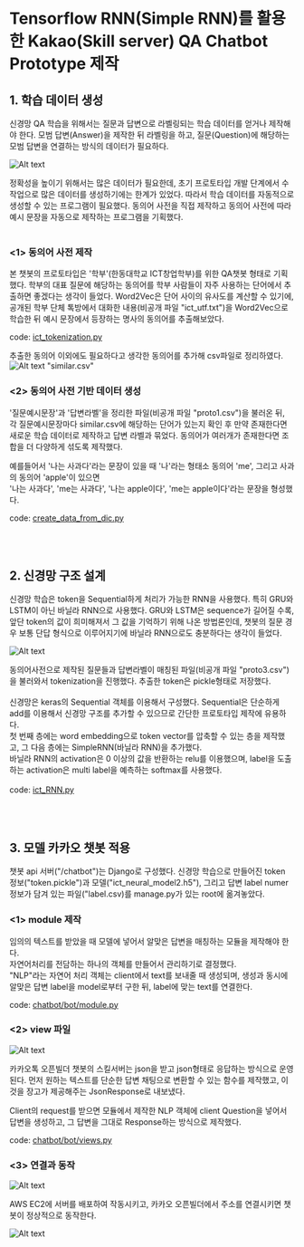 # Tensorflow RNN(Simple RNN)를 활용한 Kakao(Skill server) QA Chatbot Prototype 제작

## 1. 학습 데이터 생성

신경망 QA 학습을 위해서는 질문과 답변으로 라벨링되는 학습 데이터를 얻거나 제작해야 한다.
모범 답변(Answer)을 제작한 뒤 라벨링을 하고, 질문(Question)에 해당하는 모범 답변을 연결하는 방식의 데이터가 필요하다.

![Alt text](image/image1.png)

정확성을 높이기 위해서는 많은 데이터가 필요한데, 초기 프로토타입 개발 단계에서 수작업으로 많은 데이터를 생성하기에는 한계가 있었다.
따라서 학습 데이터를 자동적으로 생성할 수 있는 프로그램이 필요했다. 동의어 사전을 직접 제작하고 동의어 사전에 따라 예시 문장을 자동으로 제작하는 프로그램을 기획했다.
<br><br>
### <1> 동의어 사전 제작
본 챗봇의 프로토타입은 '학부'(한동대학교 ICT창업학부)를 위한 QA챗봇 형태로 기획했다. 학부의 대표 질문에 해당하는 동의어를 학부 사람들이 자주 사용하는 단어에서
추출하면 좋겠다는 생각이 들었다. Word2Vec은 단어 사이의 유사도를 계산할 수 있기에,
공개된 학부 단체 톡방에서 대화한 내용(비공개 파일 "ict_utf.txt")을 Word2Vec으로 학습한 뒤 예시 문장에서 등장하는 명사의 동의어를 추출해보았다.

code: <a href="https://github.com/hanwool95/Tenserflow_KaKao_chatbot_Prototype/blob/master/ict_tokenization.py">ict_tokenization.py</a>

추출한 동의어 이외에도 필요하다고 생각한 동의어를 추가해 csv파일로 정리하였다.<br>
![Alt text](image/image2.png)
"similar.csv"


### <2> 동의어 사전 기반 데이터 생성

'질문예시문장'과 '답변라벨'을 정리한 파일(비공개 파일 "proto1.csv")을 불러온 뒤,<br>
각 질문예시문장마다 similar.csv에 해당하는 단어가 있는지 확인 후 만약 존재한다면 새로운 학습 데이터로 제작하고 답변 라벨과 묶었다.
동의어가 여러개가 존재한다면 조합을 더 다양하게 섞도록 제작했다.

예를들어서 '나는 사과다'라는 문장이 있을 때 '나'라는 형태소 동의어 'me', 그리고 사과의 동의어 'apple'이 있으면 <br>
'나는 사과다', 'me는 사과다', '나는 apple이다', 'me는 apple이다'라는 문장을 형성했다.

code: <a href="https://github.com/hanwool95/Tenserflow_KaKao_chatbot_Prototype/blob/master/create_data_from_dic.py">create_data_from_dic.py</a>

<br><br>



## 2. 신경망 구조 설계

신경망 학습은 token을 Sequential하게 처리가 가능한 RNN을 사용했다. 특히 GRU와 LSTM이 아닌 바닐라 RNN으로 사용했다. GRU와 LSTM은 sequence가 길어질 수록, 앞단 token의 값이 희미해져서 그 값을 기억하기 위해 나온 방법론인데,
챗봇의 질문 경우 보통 단답 형식으로 이루어지기에 바닐라 RNN으로도 충분하다는 생각이 들었다.

![Alt text](image/image3.png)

동의어사전으로 제작된 질문들과 답변라벨이 매칭된 파일(비공개 파일 "proto3.csv")을 불러와서 tokenization을 진행했다. 추출한 token은 pickle형태로 저장했다.<Br><br>
신경망은 keras의 Sequential 객체를 이용해서 구성했다. Sequential은 단순하게 add를 이용해서 신경망 구조를 추가할 수 있으므로 간단한 프로토타입 제작에 유용하다.
<br> 첫 번째 층에는 word embedding으로 token vector를 압축할 수 있는 층을 제작했고, 그 다음 층에는 SimpleRNN(바닐라 RNN)을 추가했다.<br>
바닐라 RNN의 activation은 0 이상의 값을 반환하는 relu를 이용했으며, label을 도출하는 activation은 multi label을 예측하는 softmax를 사용했다.<br><br>
code: <a href="https://github.com/hanwool95/Tenserflow_KaKao_chatbot_Prototype/blob/master/ict_RNN.py">ict_RNN.py</a>

<br><br>

## 3. 모델 카카오 챗봇 적용

챗봇 api 서버("/chatbot")는 Django로 구성했다.
신경망 학습으로 만들어진 token 정보("token.pickle")과 모델("ict_neural_model2.h5"), 그리고 답변 label numer 정보가 담겨 있는 파일("label.csv)를 manage.py가 있는 root에 옮겨놓았다.

### <1> module 제작

임의의 텍스트를 받았을 때 모델에 넣어서 알맞은 답변을 매칭하는 모듈을 제작해야 한다.<br>
자연어처리를 전담하는 하나의 객체를 만들어서 관리하기로 결정했다.<br>
"NLP"라는 자연어 처리 객체는 client에서 text를 보내줄 때 생성되며, 생성과 동시에 알맞은 답변 label을 model로부터 구한 뒤, label에 맞는 text를 연결한다. 

code: <a href="https://github.com/hanwool95/Tenserflow_KaKao_chatbot_Prototype/blob/master/chatbot/bot/module.py">chatbot/bot/module.py</a>


### <2> view 파일

![Alt text](image/image4.png)

카카오톡 오픈빌더 챗봇의 스킬서버는 json을 받고 json형태로 응답하는 방식으로 운영된다.
먼저 원하는 텍스트를 단순한 답변 채팅으로 변환할 수 있는 함수를 제작했고, 이것을 장고가 제공해주는 JsonResponse로 내보냈다.

Client의 request를 받으면 모듈에서 제작한 NLP 객체에 client Question을 넣어서 답변을 생성하고, 그 답변을 그대로 Response하는 방식으로 제작했다.


code: <a href="https://github.com/hanwool95/Tenserflow_KaKao_chatbot_Prototype/blob/master/chatbot/bot/views.py">chatbot/bot/views.py</a>


### <3> 연결과 동작

![Alt text](image/image5.png)

AWS EC2에 서버를 배포하여 작동시키고, 카카오 오픈빌더에서 주소를 연결시키면 챗봇이 정상적으로 동작한다.

![Alt text](image/image6.png)